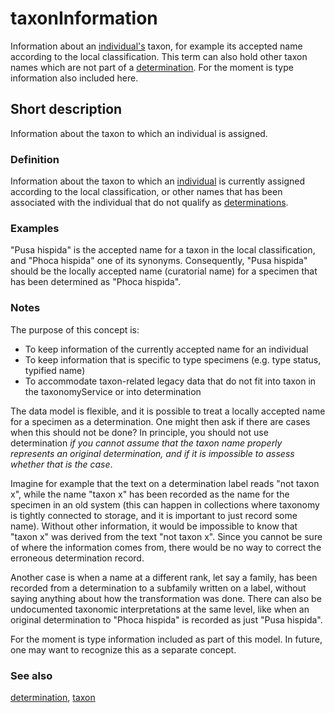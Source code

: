 # taxonInformation

Information about an [individual's](__DOCLINK__individual/) taxon, for example its accepted name according to the local classification. This term can also hold other taxon names which are not part of a [determination](__DOCLINK__determination/). For the moment is type information also included here.


## Short description

Information about the taxon to which an individual is assigned.


### Definition

Information about the taxon to which an [individual](__DOCLINK__individual/) is currently assigned according to the local classification, or other names that has been associated with the individual that do not qualify as [determinations](__DOCLINK__determination/).


### Examples

"Pusa hispida" is the accepted name for a taxon in the local classification, and "Phoca hispida" one of its synonyms. Consequently, "Pusa hispida" should be the locally accepted name (curatorial name) for a specimen that has been determined as "Phoca hispida".


### Notes

The purpose of this concept is:

* To keep information of the currently accepted name for an individual
* To keep information that is specific to type specimens (e.g. type status, typified name)
* To accommodate taxon-related legacy data that do not fit into taxon in the taxonomyService or into determination

The data model is flexible, and it is possible to treat a locally accepted name for a specimen as a determination. One might then ask if there are cases when this should not be done? In principle, you should not use determination *if you cannot assume that the taxon name properly represents an original determination, and if it is impossible to assess whether that is the case*.

Imagine for example that the text on a determination label reads "not taxon x", while the name "taxon x" has been recorded as the name for the specimen in an old system (this can happen in collections where taxonomy is tightly connected to storage, and it is important to just record some name). Without other information, it would be impossible to know that "taxon x" was derived from the text "not taxon x". Since you cannot be sure of where the information comes from, there would be no way to correct the erroneous determination record.

Another case is when a name at a different rank, let say a family, has been recorded from a determination to a subfamily written on a label, without saying anything about how the transformation was done. There can also be undocumented taxonomic interpretations at the same level, like when an original determination to "Phoca hispida" is recorded as just "Pusa hispida".

For the moment is type information included as part of this model. In future, one may want to recognize this as a separate concept.


### See also

[determination](__DOCLINK__determination/), [taxon](__DOCLINK__taxon/)
